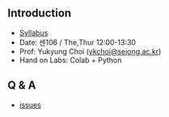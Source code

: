 
## Introduction
- [Syllabus](https://github.com/sejongresearch/2019.Fall.PatternRecognition/blob/master/Syllabus.pdf)
- Date: 센106 / The,Thur 12:00-13:30
- Prof: Yukyung Choi (ykchoi@sejong.ac.kr)
- Hand on Labs: Colab + Python

## Q & A
- [issues](https://github.com/sejongresearch/2019.Fall.AdvancedC/issues)
